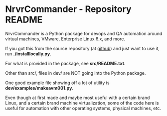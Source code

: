 # NrvrCommander - Repository README

NrvrCommander is a Python package for devops and QA automation around
virtual machines, VMware, Enterprise Linux 6.x, and more.

If you got this from the source repository
(at [github](https://github.com/srguiwiz/nrvr-commander))
and just want to use it, run **./installlocally.py**.

For what is provided in the package, see **src/README.txt**.

Other than src/, files in dev/ are NOT going into the Python package.

One good example file showing off a lot of utility is
**dev/examples/makeavm001.py**.

Even though at first made and maybe most useful with a certain brand Linux,
and a certain brand machine virtualization,
some of the code here is useful for automation with other operating systems,
physical machines, etc.

